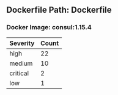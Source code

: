 ## Dockerfile Path: Dockerfile

### Docker Image: consul:1.15.4
| Severity | Count |
|----------|-------|
| high | 22 |
| medium | 10 |
| critical | 2 |
| low | 1 |